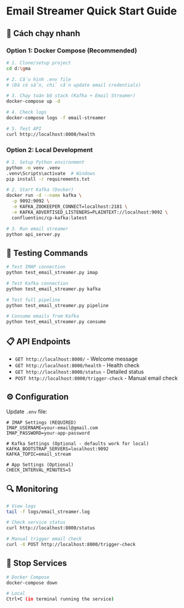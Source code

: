 # Email Streamer Quick Start Guide

## 🚀 Cách chạy nhanh

### Option 1: Docker Compose (Recommended)

```bash
# 1. Clone/setup project
cd d:\gma

# 2. Cấu hình .env file
# (Đã có sẵn, chỉ cần update email credentials)

# 3. Chạy toàn bộ stack (Kafka + Email Streamer)
docker-compose up -d

# 4. Check logs
docker-compose logs -f email-streamer

# 5. Test API
curl http://localhost:8000/health
```

### Option 2: Local Development

```bash
# 1. Setup Python environment
python -m venv .venv
.venv\Scripts\activate  # Windows
pip install -r requirements.txt

# 2. Start Kafka (Docker)
docker run -d --name kafka \
  -p 9092:9092 \
  -e KAFKA_ZOOKEEPER_CONNECT=localhost:2181 \
  -e KAFKA_ADVERTISED_LISTENERS=PLAINTEXT://localhost:9092 \
  confluentinc/cp-kafka:latest

# 3. Run email streamer
python api_server.py
```

## 🧪 Testing Commands

```bash
# Test IMAP connection
python test_email_streamer.py imap

# Test Kafka connection
python test_email_streamer.py kafka

# Test full pipeline
python test_email_streamer.py pipeline

# Consume emails from Kafka
python test_email_streamer.py consume
```

## 📋 API Endpoints

- `GET http://localhost:8000/` - Welcome message
- `GET http://localhost:8000/health` - Health check
- `GET http://localhost:8000/status` - Detailed status
- `POST http://localhost:8000/trigger-check` - Manual email check

## ⚙️ Configuration

Update `.env` file:

```env
# IMAP Settings (REQUIRED)
IMAP_USERNAME=your-email@gmail.com
IMAP_PASSWORD=your-app-password

# Kafka Settings (Optional - defaults work for local)
KAFKA_BOOTSTRAP_SERVERS=localhost:9092
KAFKA_TOPIC=email_stream

# App Settings (Optional)
CHECK_INTERVAL_MINUTES=5
```

## 🔍 Monitoring

```bash
# View logs
tail -f logs/email_streamer.log

# Check service status
curl http://localhost:8000/status

# Manual trigger email check
curl -X POST http://localhost:8000/trigger-check
```

## 🛑 Stop Services

```bash
# Docker Compose
docker-compose down

# Local
Ctrl+C (in terminal running the service)
```

